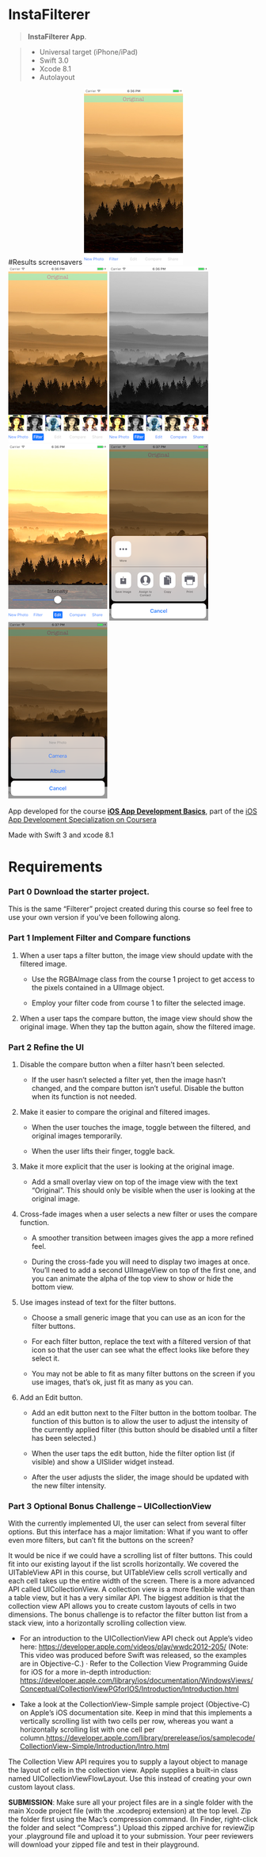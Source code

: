 # InstaFilterer

> **InstaFilterer App**.

> * Universal target (iPhone/iPad)
> * Swift 3.0
> * Xcode 8.1
> * Autolayout

#Results screensavers
![MacDown Screenshot](https://github.com/fkalai/InstaFilterer/blob/master/Screensavers/01.png)
![MacDown Screenshot](https://github.com/fkalai/InstaFilterer/blob/master/Screensavers/02.png)
![MacDown Screenshot](https://github.com/fkalai/InstaFilterer/blob/master/Screensavers/03.png)
![MacDown Screenshot](https://github.com/fkalai/InstaFilterer/blob/master/Screensavers/04.png)
![MacDown Screenshot](https://github.com/fkalai/InstaFilterer/blob/master/Screensavers/05.png)
![MacDown Screenshot](https://github.com/fkalai/InstaFilterer/blob/master/Screensavers/06.png)

App developed for the course **[iOS App Development Basics](https://www.coursera.org/learn/ios-app-development-basics/home/welcome)**, part of the [iOS App Development Specialization on Coursera](https://www.coursera.org/specializations/app-development)

Made with Swift 3 and xcode 8.1

# Requirements

### Part 0 Download the starter project.

This is the same “Filterer” project created during this course so feel free to use your own version if you’ve been following along.

### Part 1 Implement Filter and Compare functions

1. When a user taps a filter button, the image view should update with the filtered image.

   * Use the RGBAImage class from the course 1 project to get access to the pixels contained in a UIImage object.

   * Employ your filter code from course 1 to filter the selected image.

2. When a user taps the compare button, the image view should show the original image. When they tap the button again, show the filtered image.

### Part 2 Refine the UI

1. Disable the compare button when a filter hasn’t been selected.

   * If the user hasn’t selected a filter yet, then the image hasn’t changed, and the compare button isn’t useful. Disable the button when its function is not needed.

2. Make it easier to compare the original and filtered images.

   * When the user touches the image, toggle between the filtered, and original images temporarily.

   * When the user lifts their finger, toggle back.

3. Make it more explicit that the user is looking at the original image.

   * Add a small overlay view on top of the image view with the text “Original”. This should only be visible when the user is looking at the original image.

4. Cross-fade images when a user selects a new filter or uses the compare function.

   * A smoother transition between images gives the app a more refined feel.

   * During the cross-fade you will need to display two images at once. You’ll need to add a second UIImageView on top of the first one, and you can animate the alpha of the top view to show or hide the bottom view.

5. Use images instead of text for the filter buttons.

   * Choose a small generic image that you can use as an icon for the filter buttons.

   * For each filter button, replace the text with a filtered version of that icon so that the user can see what the effect looks like before they select it.

   * You may not be able to fit as many filter buttons on the screen if you use images, that’s ok, just fit as many as you can.

6. Add an Edit button.

   * Add an edit button next to the Filter button in the bottom toolbar. The function of this button is to allow the user to adjust the intensity of the currently applied filter (this button should be disabled until a filter has been selected.)

   * When the user taps the edit button, hide the filter option list (if visible) and show a UISlider widget instead.

   * After the user adjusts the slider, the image should be updated with the new filter intensity.

### Part 3 Optional Bonus Challenge – UICollectionView

With the currently implemented UI, the user can select from several filter options. But this interface has a major limitation: What if you want to offer even more filters, but can’t fit the buttons on the screen?

It would be nice if we could have a scrolling list of filter buttons. This could fit into our existing layout if the list scrolls horizontally. We covered the UITableView API in this course, but UITableView cells scroll vertically and each cell takes up the entire width of the screen. There is a more advanced API called UICollectionView. A collection view is a more flexible widget than a table view, but it has a very similar API. The biggest addition is that the collection view API allows you to create custom layouts of cells in two dimensions. The bonus challenge is to refactor the filter button list from a stack view, into a horizontally scrolling collection view.

   * For an introduction to the UICollectionView API check out Apple’s video here: https://developer.apple.com/videos/play/wwdc2012-205/ (Note: This video was produced before Swift was released, so the examples are in Objective-C.) · Refer to the Collection View Programming Guide for iOS for a more in-depth introduction: https://developer.apple.com/library/ios/documentation/WindowsViews/Conceptual/CollectionViewPGforIOS/Introduction/Introduction.html

   * Take a look at the CollectionView-Simple sample project (Objective-C) on Apple’s iOS documentation site. Keep in mind that this implements a vertically scrolling list with two cells per row, whereas you want a horizontally scrolling list with one cell per column.https://developer.apple.com/library/prerelease/ios/samplecode/CollectionView-Simple/Introduction/Intro.html

The Collection View API requires you to supply a layout object to manage the layout of cells in the collection view. Apple supplies a built-in class named UICollectionViewFlowLayout. Use this instead of creating your own custom layout class.

**SUBMISSION**: Make sure all your project files are in a single folder with the main Xcode project file (with the .xcodeproj extension) at the top level. Zip the folder first using the Mac’s compression command. (In Finder, right-click the folder and select “Compress”.) Upload this zipped archive for reviewZip your .playground file and upload it to your submission. Your peer reviewers will download your zipped file and test in their playground.
